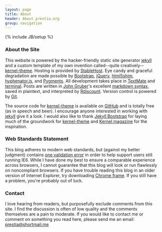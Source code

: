 ```yaml
---
layout: page
title: About
header: About prestia.org
group: navigation
---
```

{% include JB/setup %}

### About the Site

This website is powered by the hacker-friendly static site generator [jekyll](https://github.com/mojombo/jekyll/) and a custom template of my own invention called--quite creatively--[kernel-theme](https://github.com/prestia/kernel-theme). Hosting is provided by [StableHost](StableHost). Eye candy and graceful degradation are made possible by [Bootstrap](http://twitter.github.com/bootstrap/), [jQuery](http://jquery.com), [html5shim](https://code.google.com/p/html5shim/), [hyphenator.​js](https://code.google.com/p/hyphenator/), and [Pygments](http://pygments.org). All development takes place in [TextMate](http://macromates.com/) and [terminal](http://www.apple.com/macosx/what-is-macosx/apps-and-utilities.html#terminal). Posts are written in [John Gruber](http://daringfireball.net)'s excellent [markdown syntax](http://daringfireball.net/projects/markdown/), saved in plaintext, and interpreted by [Rdiscount](http://rubygems.org/gems/rdiscount). Version control is powered by [Git](http://git-scm.com/).

The source code for [kernel-theme](https://github.com/prestia/kernel-theme) is available on [GitHub](http://github.com) and is totally free (as in speech and beer). I encourage anyone interested in working with [jekyll](https://github.com/mojombo/jekyll/) give it a look. I would also like to thank [Jekyll Bootstrap](http://jekyllbootstrap.com) for laying much of the groundwork for [kernel-theme](https://github.com/prestia/kernel-theme) and [Kernel magazine](http://kernelmag.com) for the inspiration.

### Web Standards Statement

This blog adheres to modern web standards, but (against my better judgment) contains [one validation error](http://validator.w3.org/check?uri=http%3A%2F%2Fprestia.org&charset=%28detect+automatically%29&doctype=Inline&group=0) in order to help support users still running IE6. While I have done my best to ensure a comparable experience across browsers, I cannot guarantee that this blog will look or run flawlessly on noncompliant browsers. If you have trouble reading this blog in an older version of Internet Explorer, try downloading [Chrome frame](http://code.google.com/chrome/chromeframe/). If you still have a problem, you're probably out of luck.

### Contact

I love hearing from readers, but purposefully exclude comments from this site. I find the discussion is often of low quality and the comments themselves are a pain to moderate. If you would like to contact me or comment on something you read here, please send me an email: <prestia@shortmail.me>